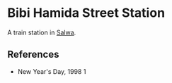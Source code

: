 # Bibi Hamida Street Station
A train station in [Salwa](../Salwa.md).

## References
- New Year's Day, 1998 1
